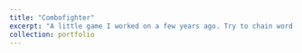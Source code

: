 ```yaml
---
title: "Combofighter"
excerpt: "A little game I worked on a few years ago. Try to chain word fragments to make words and get the highest score! Play online [at Heroku](http://fierce-reaches-18525.herokuapp.com/)."
collection: portfolio
---
```

